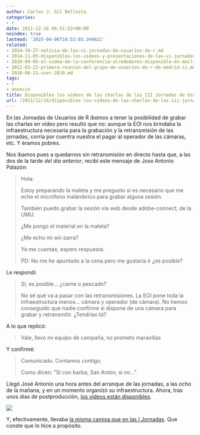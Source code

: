 ```yaml
---
author: Carlos J. Gil Bellosta
categories:
- r
date: 2011-12-16 06:51:52+00:00
noindex: true
lastmod: '2025-04-06T18:52:03.344621'
related:
- 2014-10-27-noticia-de-las-vi-jornadas-de-usuarios-de-r.md
- 2014-11-05-disponibles-los-videos-y-presentaciones-de-las-vi-jornadas-de-usuarios-de-r.md
- 2010-09-05-el-video-de-la-conferencia-alrededores-disponible-en-dailymotion.md
- 2012-03-22-primera-reunion-del-grupo-de-usuarios-de-r-de-madrid-ii.md
- 2010-06-21-user-2010.md
tags:
- r
- anuncio
title: Disponibles los vídeos de las charlas de las III Jornadas de Usuarios de R
url: /2011/12/16/disponibles-los-videos-de-las-charlas-de-las-iii-jornadas-de-usuarios-de-r/
---
```


En las Jornadas de Usuarios de R _íbamos_ a tener la posibilidad de grabar las charlas en vídeo pero resultó que no: aunque la EOI nos brindaba la infraestructura necesaria para la grabación y la retransmisión de las jornadas, corría por cuentra nuestra el pagar al operador de las cámaras, etc. Y éramos pobres.

Nos íbamos pues a quedarnos sin retransmisión en directo hasta que, a las dos de la tarde _del día anterior_, recibí este mensaje de Jose Antonio Palazón:



>    Hola:
>
>    Estoy preparando la maleta y me pregunto
>    si es necesario que me eche el micrófono
>    inalámbrico para grabar alguna sesión.
>
>    También puedo grabar la sesión via web
>    desde adobe-connect, de la UMU.
>
>    ¿Me pongo el material en la maleta?
>
>    ¿Me echo mi wii-zarra?
>
>    Ya me cuentas, espero respuesta.
>
>
>    PD: No me he apuntado a la cena pero me gustaría ir
>    ¿es posible?



Le respondí:



>    Sí, es posible... ¿carne o pescado?
>
>    No sé qué va a pasar con las retransmisiones. La EOI pone toda la
>    infraestructura menos... cámara y operador (de cámara). No hemos
>    conseguido que nadie confirme si dispone de una cámara para grabar y
>    retransmitir. ¿Tendrías tú?



A lo que replicó:



>    Vale, llevo mi equipo de campaña, no prometo maravillas



Y confirmé:



>    Comunicado. Contamos contigo.
>
>    Como dicen: "Si con barba, San Antón; si no..."



Llegó José Antonio una hora antes del arranque de las jornadas, a las ocho de la mañana, y en un momento organizó su infraestructura. Ahora, tras unos días de postproducción, [los vídeos están disponibles](http://usar.org.es/videos.html).

[![](/wp-uploads/2011/12/videos_jornadas_r.png#center)
](/wp-uploads/2011/12/videos_jornadas_r.png#center)

Y, efectivamente, llevaba [la misma camisa que en las I Jornadas](https://datanalytics.com/2010/09/05/el-video-de-la-conferencia-alrededores-disponible-en-dailymotion/). Que conste que lo hice a propósito.